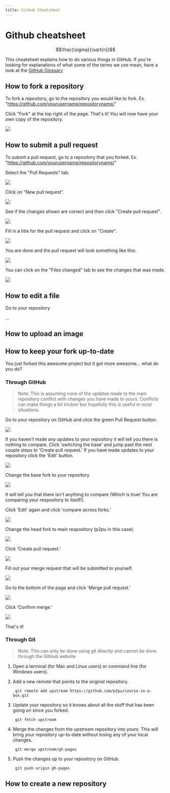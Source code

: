 ```yaml
---
title: GitHub Cheatsheet
---
```


# Github cheatsheet

$$\frac{\sigma}{\sqrt{n}}$$

This cheatsheet explains how to do various things in GitHub. If you're looking for explanations of what some of the terms we use mean, have a look at the [GitHub Glossary](https://help.github.com/articles/github-glossary)

## How to fork a repository
To fork a repository, go to the repository you would like to fork.  Ex. "https://github.com/yourusername/repositoryname/"

Click "Fork" at the top right of the page.  That's it!  You will now have your own copy of the repository.

![]({{site.baseurl}}/img/tools/github-fork-step-1.png)

## How to submit a pull request

To submit a pull request, go to a repository that you forked. Ex. "https://github.com/yourusername/repositoryname/"

Select the "Pull Requests" tab.

![]({{site.baseurl}}/img/tools/github-pull-request-step-1-small.png)

Click on "New pull request".

![]({{site.baseurl}}/img/tools/github-pull-request-step-2-small.png)

See if the changes shown are correct and then click "Create pull request".

![]({{site.baseurl}}/img/tools/github-pull-request-step-3-small.png)

Fill in a title for the pull request and click on "Create".

![]({{site.baseurl}}/img/tools/github-pull-request-step-4-small.png)

You are done and the pull request will look something like this:

![]({{site.baseurl}}/img/tools/github-pull-request-step-5-small.png)

You can click on the "Files changed" tab to see the changes that was made.

![]({{site.baseurl}}/img/tools/github-pull-request-step-6-small.png)

## How to edit a file

Go to your repository

...

## How to upload an image

## How to keep your fork up-to-date
You just forked this awesome project but it got more awesome... what do you do?

### Through GitHub
> Note:  This is assuming none of the updates made to the main repository conflict with changes you have made to yours.  Conflicts can make things a bit trickier but hopefully this is useful in most situations.

Go to your repository on GitHub and click the green Pull Request button.

 ![]({{site.baseurl}}/img/tools/github-upstream-step-1.png)

If you haven't made any updates to your repository it will tell you there is nothing to compare.  Click 'switching the base' and jump past the next couple steps to 'Create pull request.'  If you have made updates to your repository click the 'Edit' button.

 ![]({{site.baseurl}}/img/tools/github-upstream-step-2.png)

Change the base fork to your repository

  ![]({{site.baseurl}}/img/tools/github-upstream-step-2-1.png)

It will tell you that there isn't anything to compare (Which is true! You are comparing your respository to itself!).

Click 'Edit' again and click 'compare across forks.'

  ![]({{site.baseurl}}/img/tools/github-upstream-step-2-2.png)

Change the head fork to main respository (p2pu in this case).

  ![]({{site.baseurl}}/img/tools/github-upstream-step-2-3.png)

Click 'Create pull request.'

 ![]({{site.baseurl}}/img/tools/github-upstream-step-3.png)

Fill out your merge request that will be submitted to yourself.

 ![]({{site.baseurl}}/img/tools/github-upstream-step-4.png)

Go to the bottom of the page and click 'Merge pull request.'

 ![]({{site.baseurl}}/img/tools/github-upstream-step-5.png)

Click 'Confirm merge.'

 ![]({{site.baseurl}}/img/tools/github-upstream-step-6.png)

That's it!  

### Through Git
> Note: This can only be done using git directly and cannot be done through the GitHub website

1. Open a terminal (for Mac and Linux users) or command line (for Windows users).

1. Add a new remote that points to the original repository.

        git remote add upstream https://github.com/p2pu/course-in-a-box.git

1. Update your repository so it knows about all the stuff that has been going on since you forked.

        git fetch upstream

1. Merge the changes from the upstream repository into yours.  This will bring your repository up-to-date without losing any of your local changes.

        git merge upstream/gh-pages

1. Push the changes up to your repository on GitHub.

        git push origin gh-pages

## How to create a new repository
